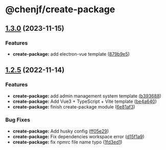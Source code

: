 # @chenjf/create-package

## [1.3.0](https://github.com/c233jf/repo/compare/create-package-v1.2.5...create-package-v1.3.0) (2023-11-15)

### Features

- **create-package:** add electron-vue template ([879b9e5](https://github.com/c233jf/repo/commit/879b9e50b39182527cefcf8e585fd70d5e509a73))

## [1.2.5](https://github.com/c233jf/tools/compare/create-package-v1.0.0...create-package-v1.2.5) (2022-11-14)

### Features

- **create-package:** add admin management system template ([b393688](https://github.com/c233jf/tools/commit/b393688f379180b09ab83d144fb79482392f8277))
- **create-package:** Add Vue3 + TypeScript + Vite template ([be4a640](https://github.com/c233jf/tools/commit/be4a640b9501bece5364c91588109e0e37ce09c1))
- **create-package:** finish create-package module ([6e81af3](https://github.com/c233jf/tools/commit/6e81af3ffcb77e919f46a28a01a22f2390524b78))

### Bug Fixes

- **create-package:** Add husky config ([ff05e29](https://github.com/c233jf/tools/commit/ff05e291c43f9c854a7b9f86f801fccbbe7ea233))
- **create-package:** Fix dependencies workspace error ([d15f1a9](https://github.com/c233jf/tools/commit/d15f1a9f652eb0f8944d82dbd4bc145338d25f3c))
- **create-package:** fix npmrc file name typo ([1fd3ed1](https://github.com/c233jf/tools/commit/1fd3ed1a16d11bca297b93e560fb8bfe2aa1efe3))
